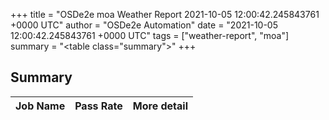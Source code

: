 +++
title = "OSDe2e moa Weather Report 2021-10-05 12:00:42.245843761 +0000 UTC"
author = "OSDe2e Automation"
date = "2021-10-05 12:00:42.245843761 +0000 UTC"
tags = ["weather-report", "moa"]
summary = "<table class=\"summary\"></table>"
+++
## Summary

| Job Name | Pass Rate | More detail |
|----------|-----------|-------------|




